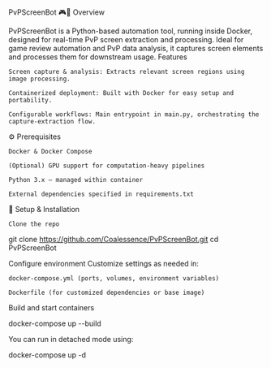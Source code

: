 PvPScreenBot 🎮🤖
Overview

PvPScreenBot is a Python-based automation tool, running inside Docker, designed for real-time PvP screen extraction and processing. Ideal for  game review automation and PvP data analysis, it captures screen elements and processes them for downstream usage.
Features

    Screen capture & analysis: Extracts relevant screen regions using image processing.

    Containerized deployment: Built with Docker for easy setup and portability.

    Configurable workflows: Main entrypoint in main.py, orchestrating the capture-extraction flow.

⚙️ Prerequisites

    Docker & Docker Compose

    (Optional) GPU support for computation-heavy pipelines

    Python 3.x — managed within container

    External dependencies specified in requirements.txt

🚀 Setup & Installation

    Clone the repo

git clone https://github.com/Coalessence/PvPScreenBot.git
cd PvPScreenBot

Configure environment
Customize settings as needed in:

    docker-compose.yml (ports, volumes, environment variables)

    Dockerfile (for customized dependencies or base image)

Build and start containers

docker-compose up --build

You can run in detached mode using:

docker-compose up -d

